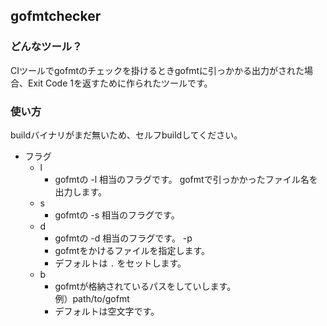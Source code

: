 ## gofmtchecker

### どんなツール？

CIツールでgofmtのチェックを掛けるときgofmtに引っかかる出力がされた場合、Exit Code 1を返すために作られたツールです。


### 使い方
buildバイナリがまだ無いため、セルフbuildしてください。

- フラグ
  - l
    - gofmtの -l 相当のフラグです。
    gofmtで引っかかったファイル名を出力します。
  - s
    - gofmtの -s 相当のフラグです。
  - d
    - gofmtの -d 相当のフラグです。
  -p
    - gofmtをかけるファイルを指定します。
    - デフォルトは `.` をセットします。
  - b
    - gofmtが格納されているパスをしていします。  
    例）path/to/gofmt
    - デフォルトは空文字です。